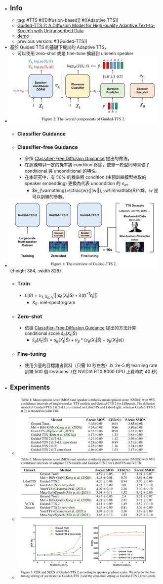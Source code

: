 - ## Info
	- tag: #TTS #[[Diffusion-based]] #[[Adaptive TTS]]
	- [Guided-TTS 2: A Diffusion Model for High-quality Adaptive Text-to-Speech with Untranscribed Data](https://arxiv.org/abs/2205.15370)
	- [demo](https://ksw0306.github.io/guided-tts2-demo/)
	- previous version: #[[Guided-TTS]]
- 基於 Guided TTS 的基礎下提出的 Adaptive TTS，
	- 可以使用 zero-shot 或是 fine-tune 擴展到 unseen speaker
- ![2022-09-26-17-33-51.jpeg](../assets/2022-09-26-17-33-51.jpeg)
	- ### Classifier Guidance
	- ### Classifier-free Guidance
		- 參照 [Classifier-Free Diffusion Guidance](https://openreview.net/forum?id=qw8AKxfYbI) 提出的做法。
		- 在訓練時以一定的機率將 condition 移除，使單一模型同時具備了 conditional 與 unconditional 的特性。
		- 在本研究中，有 50% 的機率將 condition (由預訓練模型抽取的 speaker embedding) 更換為代表 uncondition 的 $e_{\varnothing}$。
			- $e_{\varnothing}=\cfrac{w}{||w||},~w\in\mathbb{R}^d$，$w$ 是可以訓練的參數。
- ![2022-09-26-17-33-39.jpeg](../assets/2022-09-26-17-33-39.jpeg){:height 384, :width 828}
	- ### Train
		- $L(\theta)=\mathbb{E}_{t,X_0,\epsilon_t}[||s_{\theta}(X_t|S)+\lambda(t)^{-1}\epsilon_t||]$
			- $X_0$: mel-spectrogram
	- ### Zero-shot
		- 依據 [Classifier-Free Diffusion Guidance](https://openreview.net/forum?id=qw8AKxfYbI) 提出的方法計算 conditional score $\hat{s}_{\theta}(X_t|\hat{S})$
			- $\hat{s}_{\theta}(X_t|\hat{S})=s_{\theta}(X_t|\hat{S})+\gamma_{S}*(s_{\theta}(X_t|\hat{S})-s_{\theta}(X_t|\varnothing))$
	- ### Fine-tuning
		- 使用少量的目標語者資料（只需 10 秒左右）以 2e-5 的 learning rate 訓練 500 個 iterations（在 NVIDIA RTX 8000 GPU 上費時約 40 秒）
- ## Experiments
	- ![2022-09-27-15-01-30.jpeg](../assets/2022-09-27-15-01-30.jpeg)
	- ![2022-09-27-15-01-42.jpeg](../assets/2022-09-27-15-01-42.jpeg)
	- ![2022-09-27-15-01-53.jpeg](../assets/2022-09-27-15-01-53.jpeg)
